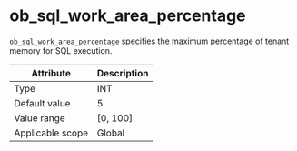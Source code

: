# ob_sql_work_area_percentage

`ob_sql_work_area_percentage` specifies the maximum percentage of tenant memory for SQL execution.

| **Attribute** | **Description** |
|--------|------------|
| Type | INT |
| Default value | 5 |
| Value range | \[0, 100\] |
| Applicable scope | Global |
